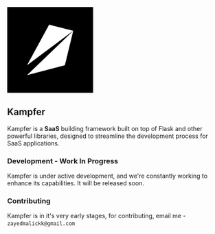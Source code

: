 <img src="https://github.com/kampferdev/.github/blob/main/logos/kampfer2x.png" width=200 alt="logo">

## Kampfer
Kampfer is a **SaaS** building framework built on top of Flask and other powerful libraries, designed to streamline the development process for SaaS applications.

### Development - Work In Progress
Kampfer is under active development, and we're constantly working to enhance its capabilities. It will be released soon.

### Contributing
Kampfer is in it's very early stages, for contributing, email me - `zayedmalickk@gmail.com`
